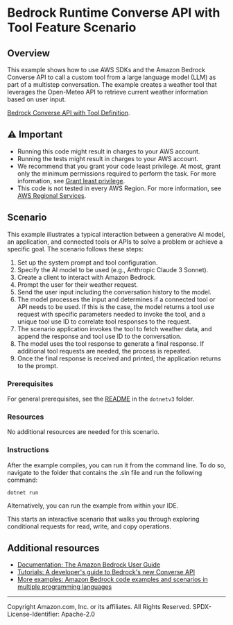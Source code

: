 # Bedrock Runtime Converse API with Tool Feature Scenario

## Overview

This example shows how to use AWS SDKs and the Amazon Bedrock Converse API to call a custom tool from a large language model (LLM) as part of a multistep conversation. The example creates a weather tool that leverages the Open-Meteo API to retrieve current weather information based on user input.

[Bedrock Converse API with Tool Definition](https://docs.aws.amazon.com/bedrock/latest/userguide/tool-use-inference-call.html).

## ⚠ Important

* Running this code might result in charges to your AWS account.
* Running the tests might result in charges to your AWS account.
* We recommend that you grant your code least privilege. At most, grant only the minimum permissions required to perform the task. For more information, see [Grant least privilege](https://docs.aws.amazon.com/IAM/latest/UserGuide/best-practices.html#grant-least-privilege).
* This code is not tested in every AWS Region. For more information, see [AWS Regional Services](https://aws.amazon.com/about-aws/global-infrastructure/regional-product-services).

## Scenario

This example illustrates a typical interaction between a generative AI model, an application, and connected tools or APIs to solve a problem or achieve a specific goal. The scenario follows these steps:

1. Set up the system prompt and tool configuration. 
2. Specify the AI model to be used (e.g., Anthropic Claude 3 Sonnet). 
3. Create a client to interact with Amazon Bedrock. 
4. Prompt the user for their weather request. 
5. Send the user input including the conversation history to the model.
6. The model processes the input and determines if a connected tool or API needs to be used. If this is the case, the model returns a tool use request with specific parameters needed to invoke the tool, and a unique tool use ID to correlate tool responses to the request.
7. The scenario application invokes the tool to fetch weather data, and append the response and tool use ID to the conversation.
8. The model uses the tool response to generate a final response. If additional tool requests are needed, the process is repeated.
9. Once the final response is received and printed, the application returns to the prompt.

### Prerequisites

For general prerequisites, see the [README](../../../README.md) in the `dotnetv3` folder.

### Resources

No additional resources are needed for this scenario.

### Instructions

After the example compiles, you can run it from the command line. To do so, navigate to
the folder that contains the .sln file and run the following command:

```
dotnet run
```

Alternatively, you can run the example from within your IDE.

This starts an interactive scenario that walks you through exploring conditional requests for read, write, and copy operations.

## Additional resources

- [Documentation: The Amazon Bedrock User Guide](https://docs.aws.amazon.com/bedrock/latest/userguide/what-is-bedrock.html)
- [Tutorials: A developer's guide to Bedrock's new Converse API](https://community.aws/content/2dtauBCeDa703x7fDS9Q30MJoBA/amazon-bedrock-converse-api-developer-guide)
- [More examples: Amazon Bedrock code examples and scenarios in multiple programming languages](https://docs.aws.amazon.com/bedrock/latest/userguide/service_code_examples.html)

---

Copyright Amazon.com, Inc. or its affiliates. All Rights Reserved. SPDX-License-Identifier: Apache-2.0
